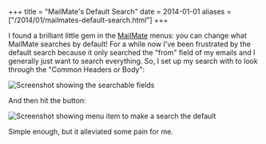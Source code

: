+++
title = "MailMate's Default Search"
date = 2014-01-01
aliases = ["/2014/01/mailmates-default-search.html"]
+++

I found a brilliant little gem in the [MailMate](http://freron.com) menus: you
can change what MailMate searches by default! For a while now I've been
frustrated by the default search because it only searched the "from" field of my
emails and I generally just want to search everything. So, I set up my search
with to look through the "Common Headers or Body":

<img src="/images/search-dropdown.png" alt="Screenshot showing the searchable
fields" title="Common Headers or Body is the way to go" transform-images="avif
webp jpg 300@2">

And then hit the button:

<img src="/images/search-default.png" alt="Screenshot showing menu item to make
a search the default" title="Set it as the default" transform-images="avif webp
jpg 300@2">

Simple enough, but it alleviated some pain for me.
